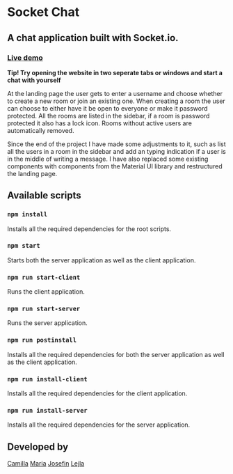 # Socket Chat

## A chat application built with Socket.io.

### [Live demo](https://socket-app.netlify.app/)

**Tip! Try opening the website in two seperate tabs or windows and start a chat with yourself**

At the landing page the user gets to enter a username and choose whether to create a new room or join an existing one. When creating a room the user can choose to either have it be open to everyone or make it password protected. All the rooms are listed in the sidebar, if a room is password protected it also has a lock icon. Rooms without active users are automatically removed.

Since the end of the project I have made some adjustments to it, such as list all the users in a room in the sidebar and add an typing indication if a user is in the middle of writing a message. I have also replaced some existing components with components from the Material UI library and restructured the landing page.

## Available scripts

### `npm install`

Installs all the required dependencies for the root scripts.

### `npm start`

Starts both the server application as well as the client application.

### `npm run start-client`

Runs the client application.

### `npm run start-server`

Runs the server application.

### `npm run postinstall`

Installs all the required dependencies for both the server application as well as the client application.

### `npm run install-client`

Installs all the required dependencies for the client application.

### `npm run install-server`

Installs all the required dependencies for the server application.

## Developed by

[Camilla](https://github.com/millifrill)
[Maria](https://github.com/mariahelenanoren)
[Josefin](https://github.com/jenerlov)
[Lejla](https://github.com/LejlaDolovac)
